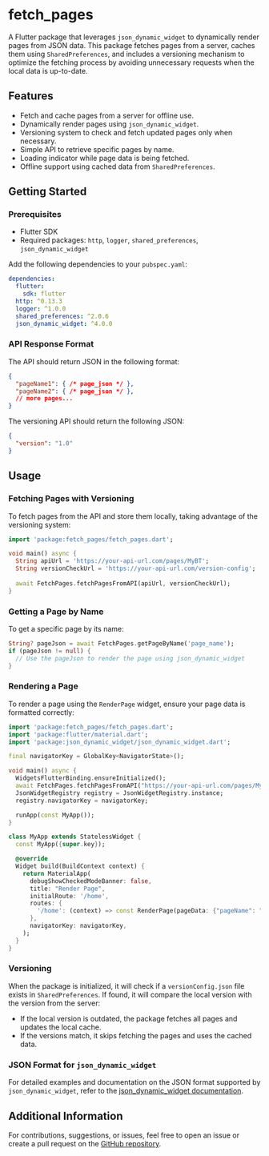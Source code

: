 # fetch_pages

A Flutter package that leverages `json_dynamic_widget` to dynamically render pages from JSON data. This package fetches pages from a server, caches them using `SharedPreferences`, and includes a versioning mechanism to optimize the fetching process by avoiding unnecessary requests when the local data is up-to-date.

## Features

- Fetch and cache pages from a server for offline use.
- Dynamically render pages using `json_dynamic_widget`.
- Versioning system to check and fetch updated pages only when necessary.
- Simple API to retrieve specific pages by name.
- Loading indicator while page data is being fetched.
- Offline support using cached data from `SharedPreferences`.

## Getting Started

### Prerequisites

- Flutter SDK
- Required packages: `http`, `logger`, `shared_preferences`, `json_dynamic_widget`

Add the following dependencies to your `pubspec.yaml`:

```yaml
dependencies:
  flutter:
    sdk: flutter
  http: ^0.13.3
  logger: ^1.0.0
  shared_preferences: ^2.0.6
  json_dynamic_widget: ^4.0.0
```

### API Response Format

The API should return JSON in the following format:

```json
{
  "pageName1": { /* page_json */ },
  "pageName2": { /* page_json */ },
  // more pages...
}
```

The versioning API should return the following JSON:

```json
{
  "version": "1.0"
}
```

## Usage

### Fetching Pages with Versioning

To fetch pages from the API and store them locally, taking advantage of the versioning system:

```dart
import 'package:fetch_pages/fetch_pages.dart';

void main() async {
  String apiUrl = 'https://your-api-url.com/pages/MyBT';
  String versionCheckUrl = 'https://your-api-url.com/version-config';
  
  await FetchPages.fetchPagesFromAPI(apiUrl, versionCheckUrl);
}
```

### Getting a Page by Name

To get a specific page by its name:

```dart
String? pageJson = await FetchPages.getPageByName('page_name');
if (pageJson != null) {
  // Use the pageJson to render the page using json_dynamic_widget
}
```

### Rendering a Page

To render a page using the `RenderPage` widget, ensure your page data is formatted correctly:

```dart
import 'package:fetch_pages/fetch_pages.dart';
import 'package:flutter/material.dart';
import 'package:json_dynamic_widget/json_dynamic_widget.dart';

final navigatorKey = GlobalKey<NavigatorState>();

void main() async {
  WidgetsFlutterBinding.ensureInitialized();
  await FetchPages.fetchPagesFromAPI("https://your-api-url.com/pages/MyBT", "https://your-api-url.com/version-config");
  JsonWidgetRegistry registry = JsonWidgetRegistry.instance;
  registry.navigatorKey = navigatorKey;

  runApp(const MyApp());
}

class MyApp extends StatelessWidget {
  const MyApp({super.key});

  @override
  Widget build(BuildContext context) {
    return MaterialApp(
      debugShowCheckedModeBanner: false,
      title: "Render Page",
      initialRoute: '/home',
      routes: {
        '/home': (context) => const RenderPage(pageData: {"pageName": "homePage.json"}, registry),
      },
      navigatorKey: navigatorKey,
    );
  }
}
```

### Versioning

When the package is initialized, it will check if a `versionConfig.json` file exists in `SharedPreferences`. If found, it will compare the local version with the version from the server:

- If the local version is outdated, the package fetches all pages and updates the local cache.
- If the versions match, it skips fetching the pages and uses the cached data.

### JSON Format for `json_dynamic_widget`

For detailed examples and documentation on the JSON format supported by `json_dynamic_widget`, refer to the [json_dynamic_widget documentation](https://pub.dev/packages/json_dynamic_widget).

## Additional Information

For contributions, suggestions, or issues, feel free to open an issue or create a pull request on the [GitHub repository](https://github.com/Jeevan-Rai/fetch_pages/issues).